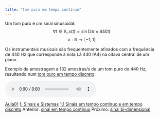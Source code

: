 ```yaml
---
title: "tom puro em tempo contínuo"
---
```



Um tom puro é um sinal sinusoidal:
$$\forall t \in \mathbb{R}, x(t) = \sin(2 \pi \times 440 t)$$
$$x: \mathbb{R} \rightarrow [-1,1] $$

Os instrumentais musicais são frequentemente afinados com a frequência de 440 Hz que corresponde à nota Lá 440 (A4) na oitava central de um piano.

Exemplo da amostragem a 132 amostras/s de um tom puro de 440 Hz, resultando num [tom puro em tempo discreto](tom%20puro%20em%20tempo%20discreto.md):

![](attachments/Sine_wave_440.wav)

[Aula01](../Aula01.md)
[1. Sinais e Sistemas](../../topicos/1.%20Sinais%20e%20Sistemas.md)
[1.1 Sinais em tempo contínuo e em tempo discreto](../../topicos/1.1%20Sinais%20em%20tempo%20contínuo%20e%20em%20tempo%20discreto.md)
Anterior: [sinal em tempo contínuo](sinal%20em%20tempo%20contínuo.md)
Próximo: [sinal bi-dimensional](sinal%20bi-dimensional.md)